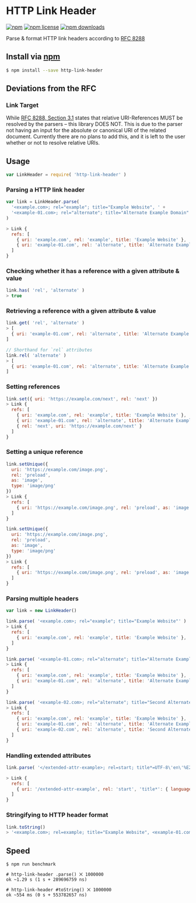 # HTTP Link Header
[![npm](https://img.shields.io/npm/v/http-link-header.svg?style=flat-square)](https://npmjs.com/http-link-header)
[![npm license](https://img.shields.io/npm/l/http-link-header.svg?style=flat-square)](https://npmjs.com/http-link-header)
[![npm downloads](https://img.shields.io/npm/dm/http-link-header.svg?style=flat-square)](https://npmjs.com/http-link-header)

Parse & format HTTP link headers according to [RFC 8288]

[RFC 8288]: https://tools.ietf.org/html/rfc8288

## Install via [npm](https://npmjs.com)

```sh
$ npm install --save http-link-header
```

## Deviations from the RFC

### Link Target

While [RFC 8288, Section 3.1](https://tools.ietf.org/html/rfc8288#section-3.1) states that relative URI-References
MUST be resolved by the parsers – this library DOES NOT.
This is due to the parser not having an input for the absolute or canonical URI of the related document.
Currently there are no plans to add this, and it is left to the user whether or not to resolve relative URIs.

## Usage

```js
var LinkHeader = require( 'http-link-header' )
```

### Parsing a HTTP link header

```js
var link = LinkHeader.parse(
  '<example.com>; rel="example"; title="Example Website", ' +
  '<example-01.com>; rel="alternate"; title="Alternate Example Domain"'
)

> Link {
  refs: [
    { uri: 'example.com', rel: 'example', title: 'Example Website' },
    { uri: 'example-01.com', rel: 'alternate', title: 'Alternate Example Domain' },
  ]
}
```

### Checking whether it has a reference with a given attribute & value

```js
link.has( 'rel', 'alternate' )
> true
```

### Retrieving a reference with a given attribute & value

```js
link.get( 'rel', 'alternate' )
> [
  { uri: 'example-01.com', rel: 'alternate', title: 'Alternate Example Domain' }
]
```
```js
// Shorthand for `rel` attributes
link.rel( 'alternate' )
> [
  { uri: 'example-01.com', rel: 'alternate', title: 'Alternate Example Domain' }
]
```

### Setting references

```js
link.set({ uri: 'https://example.com/next', rel: 'next' })
> Link {
  refs: [
    { uri: 'example.com', rel: 'example', title: 'Example Website' },
    { uri: 'example-01.com', rel: 'alternate', title: 'Alternate Example Domain' },
    { rel: 'next', uri: 'https://example.com/next' }
  ]
}
```

### Setting a unique reference

```js
link.setUnique({
  uri: 'https://example.com/image.png',
  rel: 'preload',
  as: 'image',
  type: 'image/png'
})
> Link {
  refs: [
    { uri: 'https://example.com/image.png', rel: 'preload', as: 'image', type: 'image/png' }
  ]
}

link.setUnique({
  uri: 'https://example.com/image.png',
  rel: 'preload',
  as: 'image',
  type: 'image/png'
})
> Link {
  refs: [
    { uri: 'https://example.com/image.png', rel: 'preload', as: 'image', type: 'image/png' }
  ]
}
```

### Parsing multiple headers

```js
var link = new LinkHeader()

link.parse( '<example.com>; rel="example"; title="Example Website"' )
> Link {
  refs: [
    { uri: 'example.com', rel: 'example', title: 'Example Website' },
  ]
}

link.parse( '<example-01.com>; rel="alternate"; title="Alternate Example Domain"' )
> Link {
  refs: [
    { uri: 'example.com', rel: 'example', title: 'Example Website' },
    { uri: 'example-01.com', rel: 'alternate', title: 'Alternate Example Domain' },
  ]
}

link.parse( '<example-02.com>; rel="alternate"; title="Second Alternate Example Domain"' )
> Link {
  refs: [
    { uri: 'example.com', rel: 'example', title: 'Example Website' },
    { uri: 'example-01.com', rel: 'alternate', title: 'Alternate Example Domain' },
    { uri: 'example-02.com', rel: 'alternate', title: 'Second Alternate Example Domain' },
  ]
}
```

### Handling extended attributes

```js
link.parse( '</extended-attr-example>; rel=start; title*=UTF-8\'en\'%E2%91%A0%E2%93%AB%E2%85%93%E3%8F%A8%E2%99%B3%F0%9D%84%9E%CE%BB' )
```

```js
> Link {
  refs: [
    { uri: '/extended-attr-example', rel: 'start', 'title*': { language: 'en', encoding: null, value: '①⓫⅓㏨♳𝄞λ' } }
  ]
}
```

### Stringifying to HTTP header format

```js
link.toString()
> '<example.com>; rel=example; title="Example Website", <example-01.com>; rel=alternate; title="Alternate Example Domain"'
```

## Speed

```
$ npm run benchmark
```

```
# http-link-header .parse() ⨉ 1000000
ok ~1.29 s (1 s + 289696759 ns)

# http-link-header #toString() ⨉ 1000000
ok ~554 ms (0 s + 553782657 ns)
```
